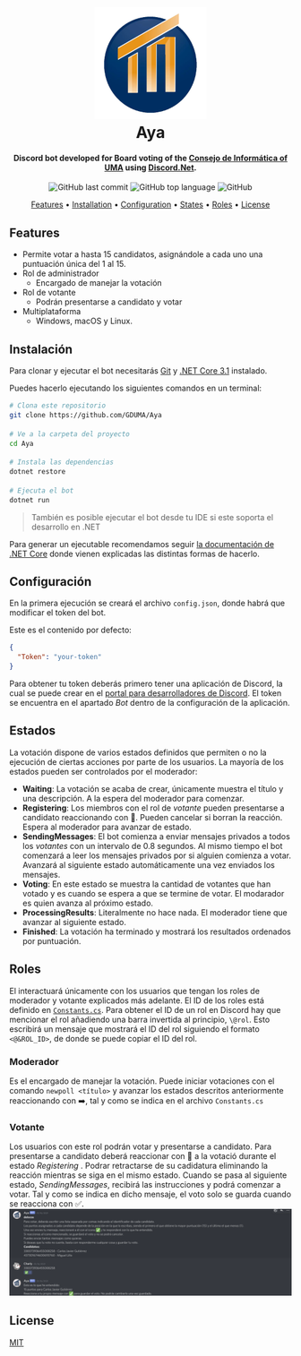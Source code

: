 
<h1 align="center">
  <br>
  <a href=""><img src="img/logo_consejo.png" alt="Consejo Informática UMA" width="200"></a>
  <br>
  Aya
  <br>
</h1>

<h4 align="center">Discord bot developed for Board voting of the <a href="https://www.uma.es/etsi-informatica/info/126304/consejo-de-estudiantes/" target="_blank">Consejo de Informática of UMA</a> using <a href="https://github.com/discord-net/Discord.Net">Discord.Net</a>.</h4>

<p align="center">
  <img alt="GitHub last commit" src="https://img.shields.io/github/last-commit/GDUMA/Aya">
  <img alt="GitHub top language" src="https://img.shields.io/github/languages/top/GDUMA/Aya">
  <img alt="GitHub" src="https://img.shields.io/github/license/GDUMA/Aya">
  
</p>

<p align="center">
  <a href="#características">Features</a> •
  <a href="#instalación">Installation</a> •
  <a href="#configuración">Configuration</a> •
  <a href="#estados">States</a> •
  <a href="#roles">Roles</a> •
  <a href="#licencia">License</a>
</p>


## Features

* Permite votar a hasta 15 candidatos, asignándole a cada uno una puntuación única del 1 al 15.
* Rol de administrador
  - Encargado de manejar la votación
* Rol de votante
  - Podrán presentarse a candidato y votar
* Multiplataforma
  - Windows, macOS y Linux.

## Instalación

Para clonar y ejecutar el bot necesitarás [Git](https://git-scm.com) y [.NET Core 3.1](https://docs.microsoft.com/es-es/dotnet/core/install/windows?tabs=netcore31) instalado.

Puedes hacerlo ejecutando los siguientes comandos en un terminal:
```sh
# Clona este repositorio
git clone https://github.com/GDUMA/Aya

# Ve a la carpeta del proyecto
cd Aya

# Instala las dependencias
dotnet restore

# Ejecuta el bot
dotnet run
```

> También es posible ejecutar el bot desde tu IDE si este soporta el desarrollo en .NET

Para generar un ejecutable recomendamos seguir [la documentación de .NET Core](https://docs.microsoft.com/es-es/dotnet/core/deploying/deploy-with-cli) donde vienen explicadas las distintas formas de hacerlo.

## Configuración
En la primera ejecución se creará el archivo `config.json`, donde habrá que modificar el token del bot. 

Este es el contenido por defecto:

```json
{
  "Token": "your-token"
}
```
Para obtener tu token deberás primero tener una aplicación de Discord, la cual se puede crear en el [portal para desarrolladores de Discord](https://discord.com/developers/). El token se encuentra en el apartado _Bot_ dentro de la configuración de la aplicación.

## Estados
La votación dispone de varios estados definidos que permiten o no la ejecución de ciertas acciones por parte de los usuarios. La mayoría de los estados pueden ser controlados por el moderador:

- **Waiting**: La votación se acaba de crear, únicamente muestra el título y una descripción. A la espera del moderador para comenzar.
- **Registering**: Los miembros con el rol de _votante_ pueden presentarse a candidato reaccionando con 📝. Pueden cancelar si borran la reacción. Espera al moderador para avanzar de estado.
- **SendingMessages**: El bot comienza a enviar mensajes privados a todos los _votantes_ con un intervalo de 0.8 segundos. Al mismo tiempo el bot comenzará a leer los mensajes privados por si alguien comienza a votar. Avanzará al siguiente estado automáticamente una vez enviados los mensajes.
- **Voting**: En este estado se muestra la cantidad de votantes que han votado y es cuando se espera a que se termine de votar. El modarador es quien avanza al próximo estado.
- **ProcessingResults**: Literalmente no hace nada. El moderador tiene que avanzar al siguiente estado.
- **Finished**: La votación ha terminado y mostrará los resultados ordenados por puntuación.

## Roles
El interactuará únicamente con los usuarios que tengan los roles de moderador y votante explicados más adelante.
El ID de los roles está definido en  [`Constants.cs`](src/Constants.cs).
Para obtener el ID de un rol en Discord hay que mencionar el rol añadiendo una barra invertida al principio, `\@rol`. Esto escribirá un mensaje que mostrará el ID del rol siguiendo el formato `<@&ROL_ID>`, de donde se puede copiar el ID del rol.
### Moderador
Es el encargado de manejar la votación. Puede iniciar votaciones con el comando `newpoll <título>` y avanzar los estados descritos anteriormente reaccionando con ➡️, tal y como se indica en el archivo `Constants.cs`

### Votante
Los usuarios con este rol podrán votar y presentarse a candidato. Para presentarse a candidato deberá reaccionar con 📝 a la votació durante el estado _Registering_ . Podrar retractarse de su cadidatura eliminando la reacción mientras se siga en el mismo estado.
Cuando se pasa al siguiente estado, _SendingMessages_, recibirá las instrucciones y podrá comenzar a votar.
Tal y como se indica en dicho mensaje, el voto solo se guarda cuando se reacciona con ✅.
![voter message](img/votacion.png)

## License
[MIT](LICENSE)
